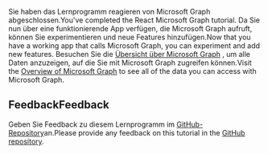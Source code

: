<!-- markdownlint-disable MD002 MD041 -->

<span data-ttu-id="359d7-101">Sie haben das Lernprogramm reagieren von Microsoft Graph abgeschlossen.</span><span class="sxs-lookup"><span data-stu-id="359d7-101">You've completed the React Microsoft Graph tutorial.</span></span> <span data-ttu-id="359d7-102">Da Sie nun über eine funktionierende App verfügen, die Microsoft Graph aufruft, können Sie experimentieren und neue Features hinzufügen.</span><span class="sxs-lookup"><span data-stu-id="359d7-102">Now that you have a working app that calls Microsoft Graph, you can experiment and add new features.</span></span> <span data-ttu-id="359d7-103">Besuchen Sie die [Übersicht über Microsoft Graph](/graph/overview) , um alle Daten anzuzeigen, auf die Sie mit Microsoft Graph zugreifen können.</span><span class="sxs-lookup"><span data-stu-id="359d7-103">Visit the [Overview of Microsoft Graph](/graph/overview) to see all of the data you can access with Microsoft Graph.</span></span>

## <a name="feedback"></a><span data-ttu-id="359d7-104">Feedback</span><span class="sxs-lookup"><span data-stu-id="359d7-104">Feedback</span></span>

<span data-ttu-id="359d7-105">Geben Sie Feedback zu diesem Lernprogramm im [GitHub-Repository](https://github.com/microsoftgraph/msgraph-training-reactspa)an.</span><span class="sxs-lookup"><span data-stu-id="359d7-105">Please provide any feedback on this tutorial in the [GitHub repository](https://github.com/microsoftgraph/msgraph-training-reactspa).</span></span>
